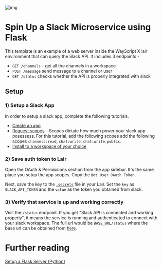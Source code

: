 ![img](https://i.ibb.co/Vgv9nf1/interface3.png)

# Spin Up a Slack Microservice using Flask

This template is an example of a web server inside the WayScript X lair environment that can query the Slack API. It includes 3 endpoints -

- `GET /channels` - get all the channels in a workspace
- `POST /message` send message to a channel or user
- `GET /status` checks whether the API is properly integrated with slack

## Setup

### 1) Setup a Slack App

In order to setup a slack app, complete the following tutorials.

- [Create an app](https://api.slack.com/authentication/basics#creating)
- [Request scopes](https://api.slack.com/authentication/basics#scopes) - Scopes dictate how much power your slack app posessess. For this tutorial, add the following scopes add the following scopes `channels:read`, `chat:write`, `chat:write.public`.
- [Install to a workspace of your choice](https://api.slack.com/authentication/basics#installing)

### 2) Save auth token to Lair

Open the OAuth & Permissions section from the app sidebar. It's the same place you setup the app scopes. Copy the `Bot User OAuth Token`.

Next, save the key to the [`.secrets`](https://docs.wayscript.com/platform/lairs/environment-variables#example-.env-and-.secrets-files) file in your Lair. Set the `key` as `SLACK_API_TOKEN` and the `value` as the token you obtained from slack.

### 3) Verify that service is up and working correctly

Visit the `/status` endpoint. If you get "Slack API is connected and working properly", it means the service is running and authenticated to connect with your slack workspace. The full url would be `BASE_URL/status` where the base url can be obtained from [here](https://docs.wayscript.com/platform/lairs/endpoints#viewing-your-lairs-endpoints).

# Further reading

[Setup a Flask Server (Python)](https://docs.wayscript.com/quickstart-spin-up-server/python/host-a-flask-server)
